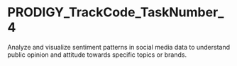 # PRODIGY_TrackCode_TaskNumber_4
Analyze and visualize sentiment patterns in social media data to understand  public opinion and attitude towards specific topics or brands. 

